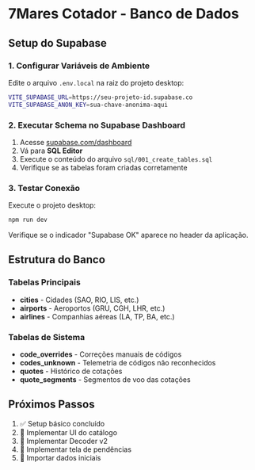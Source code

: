 # 7Mares Cotador - Banco de Dados

## Setup do Supabase

### 1. Configurar Variáveis de Ambiente

Edite o arquivo `.env.local` na raiz do projeto desktop:

```bash
VITE_SUPABASE_URL=https://seu-projeto-id.supabase.co
VITE_SUPABASE_ANON_KEY=sua-chave-anonima-aqui
```

### 2. Executar Schema no Supabase Dashboard

1. Acesse [supabase.com/dashboard](https://supabase.com/dashboard)
2. Vá para **SQL Editor**
3. Execute o conteúdo do arquivo `sql/001_create_tables.sql`
4. Verifique se as tabelas foram criadas corretamente

### 3. Testar Conexão

Execute o projeto desktop:

```bash
npm run dev
```

Verifique se o indicador "Supabase OK" aparece no header da aplicação.

## Estrutura do Banco

### Tabelas Principais

- **cities** - Cidades (SAO, RIO, LIS, etc.)
- **airports** - Aeroportos (GRU, CGH, LHR, etc.)
- **airlines** - Companhias aéreas (LA, TP, BA, etc.)

### Tabelas de Sistema

- **code_overrides** - Correções manuais de códigos
- **codes_unknown** - Telemetria de códigos não reconhecidos
- **quotes** - Histórico de cotações
- **quote_segments** - Segmentos de voo das cotações

## Próximos Passos

1. ✅ Setup básico concluído
2. 🔄 Implementar UI do catálogo
3. 🔄 Implementar Decoder v2
4. 🔄 Implementar tela de pendências
5. 🔄 Importar dados iniciais
